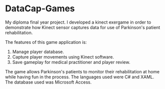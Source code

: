 # DataCap-Games
My diploma final year project. I developed a kinect exergame in order to demonstrate how Kinect sensor captures data for use of Parkinson's patient rehabilitation.

The features of this game application is:
1. Manage player database.
2. Capture player movements using Kinect software.
3. Save gameplay for medical practitioner and player review.

The game allows Parkinson's patients to monitor their rehabilitation at home while having fun in the process.
The languages used were C# and XAML. The database used was Microsoft Access.
